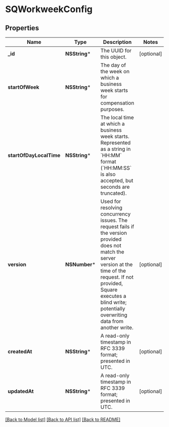 # SQWorkweekConfig

## Properties
Name | Type | Description | Notes
------------ | ------------- | ------------- | -------------
**_id** | **NSString*** | The UUID for this object. | [optional] 
**startOfWeek** | **NSString*** | The day of the week on which a business week starts for compensation purposes. | 
**startOfDayLocalTime** | **NSString*** | The local time at which a business week starts. Represented as a string in &#x60;HH:MM&#x60; format (&#x60;HH:MM:SS&#x60; is also accepted, but seconds are truncated). | 
**version** | **NSNumber*** | Used for resolving concurrency issues. The request fails if the version provided does not match the server version at the time of the request. If not provided, Square executes a blind write; potentially overwriting data from another write. | [optional] 
**createdAt** | **NSString*** | A read-only timestamp in RFC 3339 format; presented in UTC. | [optional] 
**updatedAt** | **NSString*** | A read-only timestamp in RFC 3339 format; presented in UTC. | [optional] 

[[Back to Model list]](../README.md#documentation-for-models) [[Back to API list]](../README.md#documentation-for-api-endpoints) [[Back to README]](../README.md)


